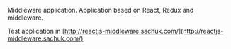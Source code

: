 Middleware application.
Application based on React, Redux and middleware.

Test application in [http://reactjs-middleware.sachuk.com/](http://reactjs-middleware.sachuk.com/)